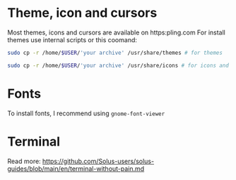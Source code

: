 # Theme, icon and cursors

Most themes, icons and cursors are available on https:pling.com
For install themes use internal scripts or this coomand:

```bash
sudo cp -r /home/$USER/'your archive' /usr/share/themes # for themes 
```
```bash
sudo cp -r /home/$USER/'your archive' /usr/share/icons # for icons and cursors
```

# Fonts

To install fonts, I recommend using `gnome-font-viewer`

# Terminal

Read more: https://github.com/Solus-users/solus-guides/blob/main/en/terminal-without-pain.md
